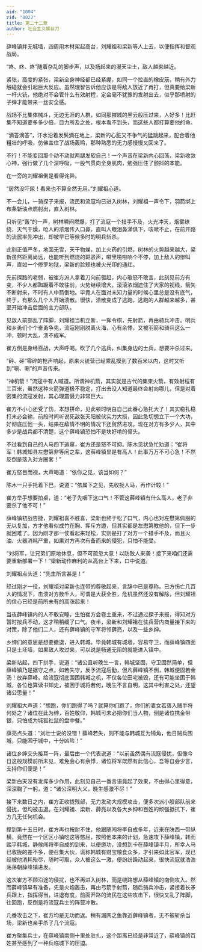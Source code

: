 ```yaml
---
aid: "1004"
zid: "0022"
title: 第二十二章
author: 社会主义螺丝刀
---
```


薛峰镇并无城墙，四周用木材架起高台，刘耀祖和梁新等人上去，以便指挥和督观战局。

“咚、咚、咚”随着杂乱的脚步声，以及扬起来的漫天尘土，敌人越来越近。

紧张，高度的紧张，梁新全身神经都已经紧绷，如同一个拉直的橡皮筋，稍有外力触碰就会引起巨大反应。虽然理智告诉他应该是将敌人放近了再打，但真要给梁新一杆火铳，他绝对不会管什么有效射程，定会毫不犹豫的发射出去，似乎那喷射的子弹才能带来一丝安全感。

战场不比集体械斗，无边无涯的人群，如同那摧城的黑云般压过来，人好多！比赶集不知道要多多少倍，目力所及之处，根本看不到头，而这些人都打算要他的命。

“滴答滴答”，汗水沿着发鬓滴在地上，梁新的心脏又不争气的猛跳起来，配合着他粗壮的呼吸，仿佛盖住了战场轰鸣，那种熟悉的无力感慢慢又回来了。

不行！不能变回那个动不动就两腿发软自己！一个声音在梁新内心回荡，梁新收敛心神，强行做了几个深呼吸，一股气贯向全身肌肉，勉强压住了颤抖的本能。

在一旁的刘耀祖倒是看得诧异。

“居然没吓尿！看来也不算全然无用。”刘耀祖心道。

不一会儿，一骑探子来报，流民和流寇均已进入树林，刘耀祖一声令下，羽箭绑上布条斩油点燃射出，直入树林。

只听见“轰”的一声，树林瞬间燃爆，打了流寇一个措手不及，火光冲天，烟雾缭绕，天气干燥，呛人的浓烟传入口鼻，直叫人眼泪鼻涕俱下，咳嗽不止，在前开路的流民率先冲出，却被早已等候多时的明兵斩杀。

此刻正值严冬，地面无雪，天干物燥，加上火药的引燃，树林的火势越来越大，梁新虽然距离尚远，也能听到燃烧的斑驳声，噼里啪啦响个不停，加上敌人的惨叫声，直如一个修罗地狱，梁新的脸颊也被火光印的通红。

先前探路的老弱，被崔方派人拿着刀向前驱赶，内心敢怒不敢言，此刻见前方有变，不少人都踟蹰着不敢往前，火势继续增大，滚滚浓烟遮住了大家的视线，箭矢不断射来，不时有人中箭倒地。毕竟人在面对未知力量的时候心里总是没有底气，终于，有那么几个人开始溃散。很快，溃散变成了逃跑，逃跑的人群越来越多，甚至开始冲击后面的主力部队。

见敌人前部乱了阵脚，刘耀祖当机立断，一挥令棋，先射箭，再由骑兵冲击。明兵和乡勇们个个奋勇争先，流寇刚刚脱离火海，心有余悸，又被羽箭和骑兵这么一冲，顿时大乱，溃不成军。

崔方倒是身经百战，大声呼喝，砍了几个逃兵，纠集身边的士兵，想要冲杀过来。

“砰、砰”零碎的枪声响起，原来火铳营已经乘乱摸到了数百米以内，这时又听到“唰、唰”的声音传来。

“神机箭！”流寇中有人喊道。所谓神机箭，其实就是古代的集束火箭，有效射程有三百米，虽然这种火箭弹道极不稳定，打出去没人知道最终会射向哪儿，但是对着密集的流寇发射，其心理震慑力非常巨大。

崔方不小心还受了伤，本想拼命，见此顿时明白自己此番心急托大了！其实稳扎稳打未必会输，前段时间听说死敌张天阳被伏实力大损，因此急切想立下一个大功，好彻底压他一头，结果在敌情不明的情况下还贸然进攻。现在对方有多少人，其中多少是战兵都不清楚，这个薛峰镇恐怕不是块好啃的骨头。

不过看到自己的人马四下逃窜，崔方还是怒不可抑。陈木见状急忙劝道：“崔将军！韩城知县左懋第非等闲之辈，这薛峰镇显是有高人！此事万万不可心急！不然反倒是落入对方圈套！”

崔方怒目而视，大声喝道：“依你之见，该当如何？”

陈木一只手托着下巴，说道：“依属下之见，先收拢人马，再作计较！”

崔方举手想要拍桌，道：“老子先咽下这口气！不管这薛峰镇有什么高人，老子非要杀了他不可！”

薛峰镇初战告捷，刘耀祖喜不胜喜，梁新也终于松了口气，内心也对左懋第佩服的无以复加，方才他看似成竹在胸、挥斥方遒，但其实都是左懋第教他的，但下一步就困难了。因为刚才那一仗看起来轻松，实则是打了对方一个措手不及，而且火油、火器消耗严重，如果对方再次有备而来的侵犯，只怕不能受。

“刘将军，让兄弟们原地休息，但不可疏忽大意！以防敌人来袭！接下来咱们还需要重新部署一下！”梁新动作麻利的从高台上下来，口中说道。

刘耀祖点头道：“先生所言甚是！”

经过刚才一役，刘耀祖对梁新也连带的尊敬起来，言辞中已是尊称。已方伤亡几百人的情况下，击溃对方数千人，可谓是大获全胜，危机虽然还没有解除，但刘耀祖的信心已经是前所未有的高涨起来！

当夜薛峰镇内的人不敢安睡，生怕崔方会卷土重来，不过通过探子来报，得知对方暂时按兵不动，这才稍稍缓了口气。夜半，梁新和刘耀祖在驻兵营内商量接下来的对策，除了他们二人，还有薛峰镇的守军将领薛亮，以及一些乡绅。

乡绅们的意思是想要撤退，进入韩城，毕竟韩城有城墙，容易守卫，而薛峰镇四面只是土坯墙，如果敌人攻过来，可以说是畅通无阻的就能进入镇中。

梁新站起，四下拱手，说道：“诸公且听晚生一言，韩城坚固，守卫固然简单，但薛峰镇乃是据守之点，如若失守，反予流寇后勤，但凡薛峰镇不倒，韩城便固若金汤！放弃薛峰，给流寇彻底围困韩城之机，不仅各位田宅被毁，还有可能坐困于韩城，各位也算读书知史，被困于城将若何，晚生不言自明，这其中利害之处，还望诸公思量！”

刘耀祖大声道：“想跑，你们跑得了吗？就算你们跑了，你们的妻女若落入贼手将何处之？诸位在此为绅，百姓敬仰，韩城可未必把你们当人物，倒是诸位携金带银，只怕成为城狐社鼠的盘中餐。”

薛亮点头道：“刘壮士说的没错！薛峰若失，则不能与韩城互为犄角，他日贼兵围城，只能困于城中，十分凶险！”

诸位乡绅交头接耳一阵，最后由一个代表说道：“以前虽然偶有流寇侵扰，但像今日这般规模前所未见，难免会心有余悸，诸位将军既然有此信心，吾等自会少言，支持你们便是！”

梁新白天没有发挥多少作用，此刻见自己一番言语竟起了效果，不由得心里得意，深深鞠了一躬，道：“诸公深明大义，晚生感激不尽！”

接下来数日之内，崔方正收拢残部，无力发动大规模攻击，便多次派小股部队前来侵扰，但均被击退。在刘耀祖、梁新、薛亮以及各大乡绅和百姓的顽强抵抗下，崔方几无任何机会。

撑到第十五日时，崔方再也按耐不住，他跟随闯将李自成多年，近来在陕西一带纵横，竟然在一个区区小镇吃这等憋屈，按照他本来的计划，急速攻下薛峰镇，转而踏平韩城，静候闯将李自成的到来，以便邀功，没想到卡在薛峰镇半月，所幸人马已收拢的差不多，便召集大伙，谎称韩城有财宝粮食众多，才引来如此官军，现已经被他消耗殆尽，随时可取，众人被这么一激，便纷纷躁动起来，很快流寇就浩浩荡荡朝薛峰镇进发。

这次崔方不顾沿途的侵扰，也不再进入树林，而是绕路想从薛峰镇的南侧攻入。然而薛峰镇早有准备，先是火炮轰击，再由弓箭手射箭，随后骑兵冲击，紧接着长矛兵跟上，指挥得当，进退有度，前面开路的流民在这些攻击下，很快又乱了阵脚，往回跑，反倒是将流寇兵士的阵营冲散。

几番攻击之下，崔方均是无功而返。稍有漏网之鱼靠近薛峰镇者，无不被斩杀当场，梁新也亲手杀了几个流寇。

崔方聚集兵士，在薛峰镇南侧十里处驻扎，这个距离已经是非常近了，薛峰镇的百姓甚至感到了一种兵临城下的压迫。
